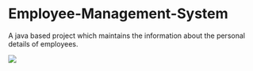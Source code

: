 # Employee-Management-System
A java based project which maintains the information about the personal details of employees.

<img src="add_employee.jpg">
